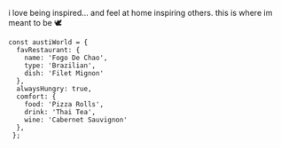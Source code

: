 i love being inspired... and feel at home inspiring others. this is where im meant to be 🕊️

```
const austiWorld = {
  favRestaurant: {
    name: 'Fogo De Chao',
    type: 'Brazilian',
    dish: 'Filet Mignon'
  },
  alwaysHungry: true,
  comfort: {
    food: 'Pizza Rolls', 
    drink: 'Thai Tea',
    wine: 'Cabernet Sauvignon'
  },
 };
```
